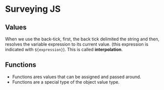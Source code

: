 
# Surveying JS

## Values

When we use the back-tick, first, the back tick delimited the string and then, resolves the variable expression to its current value. (this expression is indicated with `${expression}`). This is called **interpolation**.

## Functions

- Functions ares values that can be assigned and passed around.
- Functions are a special type of the object value type.

